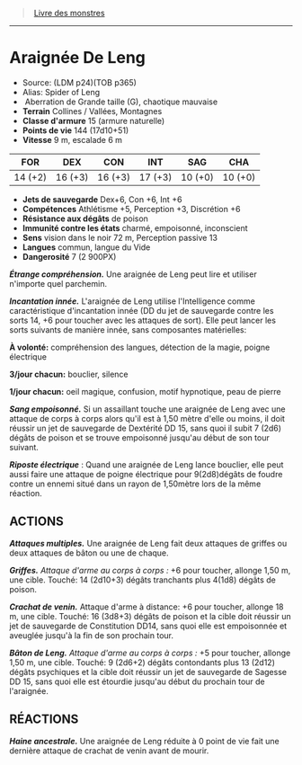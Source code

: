 ﻿> [Livre des monstres](tome_of_beasts.md)

---

# Araignée De Leng

- Source: (LDM p24)(TOB p365)
- Alias: Spider of Leng
-  Aberration de Grande taille (G), chaotique mauvaise
- **Terrain** Collines / Vallées, Montagnes
- **Classe d'armure** 15 (armure naturelle)
- **Points de vie** 144 (17d10+51)
- **Vitesse** 9 m, escalade 6 m

|FOR|DEX|CON|INT|SAG|CHA|
|---|---|---|---|---|---|
|14 (+2)|16 (+3)|16 (+3)|17 (+3)|10 (+0)|10 (+0)|

- **Jets de sauvegarde** Dex+6, Con +6, Int +6
- **Compétences** Athlétisme +5, Perception +3, Discrétion +6
- **Résistance aux dégâts** de poison
- **Immunité contre les états** charmé, empoisonné, inconscient
- **Sens** vision dans le noir 72 m, Perception passive 13
- **Langues** commun, langue du Vide
- **Dangerosité** 7 (2 900PX)

**_Étrange compréhension._** Une araignée de Leng peut lire et utiliser n'importe quel parchemin.

**_Incantation innée._** L'araignée de Leng utilise l'Intelligence comme caractéristique d'incantation innée (DD du jet de sauvegarde contre les sorts 14, +6 pour toucher avec les attaques de sort). Elle peut lancer les sorts suivants de manière innée, sans composantes matérielles:

**À volonté:** compréhension des langues, détection de la magie, poigne électrique

**3/jour chacun:** bouclier, silence

**1/jour chacun:** oeil magique, confusion, motif hypnotique, peau de pierre

**_Sang empoisonné._** Si un assaillant touche une araignée de Leng avec une attaque de corps à corps alors qu'il est à 1,50 mètre d'elle ou moins, il doit réussir un jet de sauvegarde de Dextérité DD 15, sans quoi il subit 7 (2d6) dégâts de poison et se trouve empoisonné jusqu'au début de son tour suivant.

**_Riposte électrique_** : Quand une araignée de Leng lance bouclier, elle peut aussi faire une attaque de poigne électrique pour 9(2d8)dégâts de foudre contre un ennemi situé dans un rayon de 1,50mètre lors de la même réaction.

## ACTIONS

**_Attaques multiples._** Une araignée de Leng fait deux attaques de griffes ou deux attaques de bâton ou une de chaque.

**_Griffes._** _Attaque d'arme au corps à corps :_ +6 pour toucher, allonge 1,50 m, une cible. Touché: 14 (2d10+3) dégâts tranchants plus 4(1d8) dégâts de poison.

**_Crachat de venin._** Attaque d'arme à distance: +6 pour toucher, allonge 18 m, une cible. Touché: 16 (3d8+3) dégâts de poison et la cible doit réussir un jet de sauvegarde de Constitution DD14, sans quoi elle est empoisonnée et aveuglée jusqu'à la fin de son prochain tour.

**_Bâton de Leng._** _Attaque d'arme au corps à corps :_ +5 pour toucher, allonge 1,50 m, une cible. Touché: 9 (2d6+2) dégâts contondants plus 13 (2d12) dégâts psychiques et la cible doit réussir un jet de sauvegarde de Sagesse DD 15, sans quoi elle est étourdie jusqu'au début du prochain tour de l'araignée.

## RÉACTIONS

**_Haine ancestrale._** Une araignée de Leng réduite à 0 point de vie fait une dernière attaque de crachat de venin avant de mourir.

